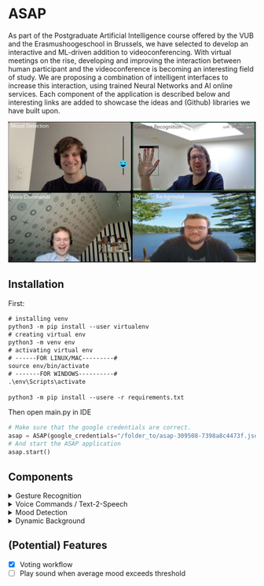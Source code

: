 # ASAP

As part of the Postgraduate Artificial Intelligence course offered by the VUB and the Erasmushoogeschool in Brussels, we have selected to develop an interactive and ML-driven addition to videoconferencing. With virtual meetings on the rise, developing and improving the interaction between human participant and the videoconference is becoming an interesting field of study. We are proposing a combination of intelligent interfaces to increase this interaction, using trained Neural Networks and AI online services. Each component of the application is described below and interesting links are added to showcase the ideas and (Github) libraries we have built upon.

<img src="assets/asap.jpg" width="720">

## Installation

First: 
```shell
# installing venv 
python3 -m pip install --user virtualenv
# creating virtual env
python3 -m venv env
# activating virtual env
# ------FOR LINUX/MAC---------#
source env/bin/activate
# -------FOR WINDOWS----------#
.\env\Scripts\activate

python3 -m pip install --usere -r requirements.txt
```

Then open main.py in IDE

```python
# Make sure that the google credentials are correct.
asap = ASAP(google_credentials="/folder_to/asap-309508-7398a8c4473f.json")
# And start the ASAP application
asap.start()
```

## Components

<details>
<summary>Gesture Recognition</summary>
<p><p />
The Gesture Recognition component makes use of the Google-developed Mediapipe framework for hand recognition. The hand landmarks are used as coordinates that can be fed into a neural network to recognize hand gestures (and finger gestures).
 
#### Disclaimer
The code makes use of existing libraries and is based in large parts on the following repositories:
* It uses the Mediapipe framework published by Google: https://mediapipe.dev/
* It is based on code published by Kazuhito00 on Github: https://github.com/Kazuhito00/hand-gesture-recognition-using-mediapipe/blob/main/README_EN.md
published under Apache 2.0 licence: https://github.com/Kazuhito00/hand-gesture-recognition-using-mediapipe/blob/main/LICENSE
* It uses hand gestures trained by kinivi, his neural network design and Jupyter notebook from Github: https://github.com/kinivi/tello-gesture-control

#### Machine Learning / Artificial Intelligence
AI/ML is used in this component to identify hand gestures in webcam images. The Google mediapipe framework allows to identify one or both hand(s) and returns the coordinates of hand, fingers and joints.
 
<img src="assets/gesturesMediapipe.png" width="720">
 
These coordinates are transformed in three steps: from the Mediapipe landmarks to relative coordinates, then the x/y components are separated and the resulting 
variables normalized. 
 
<img src="assets/gesturesXY.png" width="720">
 
The Neural Network is a simple neural network with three fully connected RELU layers followed by a Softmax translation to the discrete results (originally 8, for our purposes one added):
 
<img src="assets/gesturesNN.jpg" width="720">



#### Further Links
* Mediapipe
  * <a href="https://mediapipe.dev/demo/holistic_remote/" target="blank">Holistic Mediapipe demo</a>

</p></details>

<details><summary>Voice Commands / Text-2-Speech</summary>
<p><p />
...
</p>
</details>

<details><summary>Mood Detection</summary>
<p><p />
...
</p>
</details>

<details><summary>Dynamic Background</summary>
<p><p />
...
</p>
</details>

## (Potential) Features

- [x] Voting workflow
- [ ] Play sound when average mood exceeds threshold
